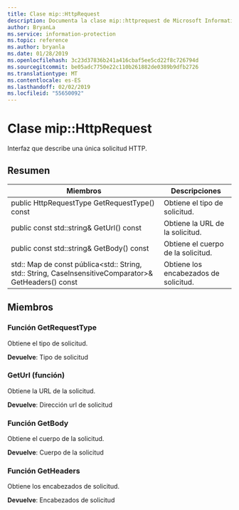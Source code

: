 ```yaml
---
title: Clase mip::HttpRequest
description: Documenta la clase mip::httprequest de Microsoft Information Protection (MIP) SDK.
author: BryanLa
ms.service: information-protection
ms.topic: reference
ms.author: bryanla
ms.date: 01/28/2019
ms.openlocfilehash: 3c23d37836b241a416cbaf5ee5cd22f8c726794d
ms.sourcegitcommit: be05adc7750e22c110b261882de0389b9dfb2726
ms.translationtype: MT
ms.contentlocale: es-ES
ms.lasthandoff: 02/02/2019
ms.locfileid: "55650092"
---
```

# <a name="class-miphttprequest"></a>Clase mip::HttpRequest 
Interfaz que describe una única solicitud HTTP.
  
## <a name="summary"></a>Resumen
 Miembros                        | Descripciones                                
--------------------------------|---------------------------------------------
public HttpRequestType GetRequestType() const  |  Obtiene el tipo de solicitud.
public const std::string& GetUrl() const  |  Obtiene la URL de la solicitud.
public const std::string& GetBody() const  |  Obtiene el cuerpo de la solicitud.
std:: Map de const pública\<std:: String, std:: String, CaseInsensitiveComparator\>& GetHeaders() const  |  Obtiene los encabezados de solicitud.
  
## <a name="members"></a>Miembros
  
### <a name="getrequesttype-function"></a>Función GetRequestType
Obtiene el tipo de solicitud.

  
**Devuelve**: Tipo de solicitud
  
### <a name="geturl-function"></a>GetUrl (función)
Obtiene la URL de la solicitud.

  
**Devuelve**: Dirección url de solicitud
  
### <a name="getbody-function"></a>Función GetBody
Obtiene el cuerpo de la solicitud.

  
**Devuelve**: Cuerpo de la solicitud
  
### <a name="getheaders-function"></a>Función GetHeaders
Obtiene los encabezados de solicitud.

  
**Devuelve**: Encabezados de solicitud